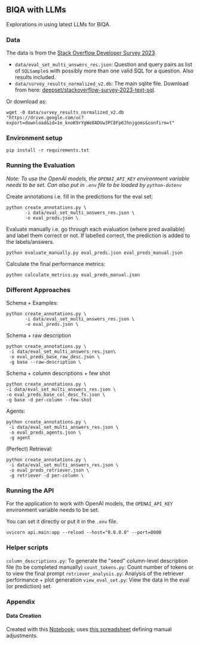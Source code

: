 ## BIQA with LLMs

Explorations in using latest LLMs for BIQA.

### Data

The data is from the [Stack Overflow Developer Survey 2023](https://survey.stackoverflow.co/2023/).

- `data/eval_set_multi_answers_res.json`: Question and query pairs as list of `SQLSample`s with possibly more than one valid SQL for a question. Also results included.
- `data/survey_results_normalized_v2.db`: The main sqlite file. Download from here: [deepset/stackoverflow-survey-2023-text-sql](https://huggingface.co/datasets/deepset/stackoverflow-survey-2023-text-sql).

Or download as:
```console
wget -O data/survey_results_normalized_v2.db "https://drive.google.com/uc?export=download&id=1e_knoK9rYgWe8ADUw3PC8Fp6Jhnjgoms&confirm=t"
```

### Environment setup

```console
pip install -r requirements.txt
```

### Running the Evaluation

_Note: To use the OpenAI models, the `OPENAI_API_KEY` environment variable needs to be set. Can also put in `.env` file to be loaded by `python-dotenv`_

Create annotations i.e. fill in the predictions for the eval set:

```console
python create_annotations.py \
       -i data/eval_set_multi_answers_res.json \
       -o eval_preds.json \
```

Evaluate manually i.e. go through each evaluation (where pred available) and label them correct or not. If labelled correct, the prediction is added to the labels/answers.
```console
python evaluate_manually.py eval_preds.json eval_preds_manual.json
```

Calculate the final performance metrics:

```console
python calculate_metrics.py eval_preds_manual.json
```

### Different Approaches

Schema + Examples:
```console
python create_annotations.py \
       -i data/eval_set_multi_answers_res.json \
       -o eval_preds.json \
```

Schema + raw description
```console
python create_annotations.py \
 -i data/eval_set_multi_answers_res.json\
 -o eval_preds_base_raw_desc.json \
 -g base --raw-description \
```

Schema + column descriptions + few shot
```console
python create_annotations.py \
-i data/eval_set_multi_answers_res.json \
-o eval_preds_base_col_desc_fs.json \
-g base -d per-column --few-shot
```

Agents:
```console
python create_annotations.py \
 -i data/eval_set_multi_answers_res.json \
 -o eval_preds_agents.json \
 -g agent
```

(Perfect) Retrieval:
```console
python create_annotations.py \ 
 -i data/eval_set_multi_answers_res.json \
 -o eval_preds_retriever.json \
 -g retriever -d per-column \
```

### Running the API

For the application to work with OpenAI models, the `OPENAI_API_KEY` environment variable needs to be set.

You can set it directly or put it in the `.env` file.

```console
uvicorn api.main:app --reload --host="0.0.0.0" --port=8000
```

### Helper scripts

`column_descriptions.py`: To generate the "seed" column-level description file (to be completed manually)
`count_tokens.py`: Count number of tokens or to view the final prompt
`retriever_analysis.py`: Analysis of the retriever performance + plot generation
`view_eval_set.py`: View the data in the eval (or prediction) set

### Appendix

#### Data Creation

Created with this [Notebook](https://colab.research.google.com/drive/12NUeRMsld0toXMSXKFMaQVAv58XwOAT1?usp=sharing); uses [this spreadsheet](https://docs.google.com/spreadsheets/d/1Xh_TgMbyitvtw08g0byEmBpkwDGZDdBYenthOzcK6qI/edit?usp=sharing) defining manual adjustments.